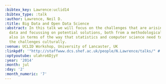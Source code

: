 ```yaml
---
:bibtex_key: Lawrence:uclid14
:bibtex_type: :talk
:author: Lawrence, Neil D.
:title: Big Data and Open Data Science
:abstract: In this talk we will focus on the challenges that are arising through big
  data and focussing on potential solutions, both from a methodological side, but
  also in terms of the way that statistics and computer science need to respond to
  the challenges culturally.
:venue: UCLID Workshop, University of Lancaster, UK
:linkpdf: '"http://staffwww.dcs.shef.ac.uk/people/N.Lawrence/talks/" # "opendata_uclid14.pdf"'
:optyoutube: ulahro6DjyY
:year: '2014'
:month: jul
:day: '2'
:month_numeric: '7'
---
```

